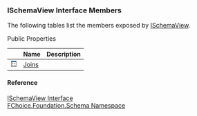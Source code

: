 ﻿### ISchemaView Interface Members

The following tables list the members exposed by [ISchemaView](fcSDK~FChoice.Foundation.Schema.ISchemaView.md).

Public Properties

|   | Name | Description |
| --- | --- | --- |
| ![ Property](dotnetimages/Property.png) | [Joins](fcSDK~FChoice.Foundation.Schema.ISchemaView~Joins.md) |   |





#### Reference

[ISchemaView Interface](fcSDK~FChoice.Foundation.Schema.ISchemaView.md)  
[FChoice.Foundation.Schema Namespace](fcSDK~FChoice.Foundation.Schema_namespace.md)